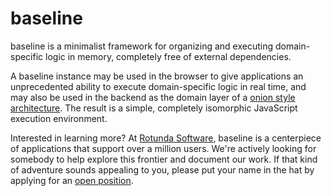 # baseline

baseline is a minimalist framework for organizing and executing domain-specific logic in memory, completely free of external dependencies.

A baseline instance may be used in the browser to give applications an unprecedented ability to execute domain-specific logic in real time, and may also be used in the backend as the domain layer of a [onion style architecture](https://www.codeguru.com/csharp/understanding-onion-architecture/). The result is a simple, completely isomorphic JavaScript execution environment.

Interested in learning more? At [Rotunda Software](https://www.rotundasoftware.com/), baseline is a centerpiece of applications that support over a million users. We're actively looking for somebody to help explore this frontier and document our work. If that kind of adventure sounds appealing to you, please put your name in the hat by applying for an [open position](https://www.rotundasoftware.com/careers).
